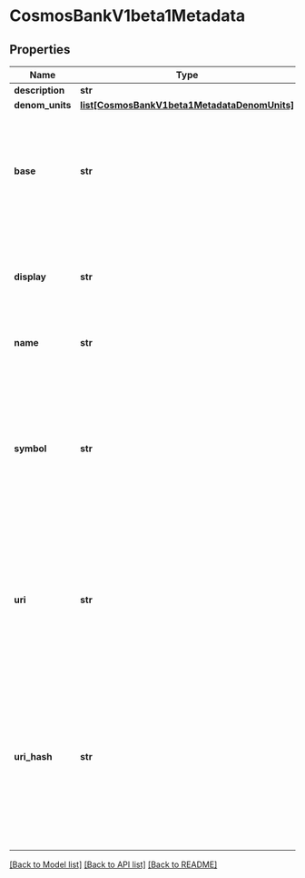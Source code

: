 # CosmosBankV1beta1Metadata

## Properties
Name | Type | Description | Notes
------------ | ------------- | ------------- | -------------
**description** | **str** |  | [optional] 
**denom_units** | [**list[CosmosBankV1beta1MetadataDenomUnits]**](CosmosBankV1beta1MetadataDenomUnits.md) |  | [optional] 
**base** | **str** | base represents the base denom (should be the DenomUnit with exponent &#x3D; 0). | [optional] 
**display** | **str** | display indicates the suggested denom that should be displayed in clients. | [optional] 
**name** | **str** | Since: cosmos-sdk 0.43 | [optional] 
**symbol** | **str** | symbol is the token symbol usually shown on exchanges (eg: ATOM). This can be the same as the display.  Since: cosmos-sdk 0.43 | [optional] 
**uri** | **str** | URI to a document (on or off-chain) that contains additional information. Optional.  Since: cosmos-sdk 0.46 | [optional] 
**uri_hash** | **str** | URIHash is a sha256 hash of a document pointed by URI. It&#x27;s used to verify that the document didn&#x27;t change. Optional.  Since: cosmos-sdk 0.46 | [optional] 

[[Back to Model list]](../README.md#documentation-for-models) [[Back to API list]](../README.md#documentation-for-api-endpoints) [[Back to README]](../README.md)

